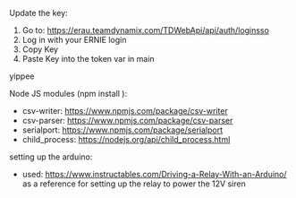 Update the key:
  1. Go to: https://erau.teamdynamix.com/TDWebApi/api/auth/loginsso
  2. Log in with your ERNIE login
  3. Copy Key
  4. Paste Key into the token var in main

yippee


Node JS modules (npm install <pkg>):
 - csv-writer: https://www.npmjs.com/package/csv-writer
 - csv-parser: https://www.npmjs.com/package/csv-parser
 - serialport: https://www.npmjs.com/package/serialport
 - child_process: https://nodejs.org/api/child_process.html

setting up the arduino:
 - used:
     https://www.instructables.com/Driving-a-Relay-With-an-Arduino/
   as a reference for setting up the relay to power the 12V siren
